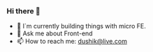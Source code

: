 ### Hi there 👋

<!--
**dush-ik/dush-ik** is a ✨ _special_ ✨ repository because its `README.md` (this file) appears on your GitHub profile.

Here are some ideas to get you started:


- 🌱 I`m currently learning ...
- 👯 I`m looking to collaborate on ...
- 🤔 I`m looking for help with ...

- 😄 Pronouns: ...
- ⚡ Fun fact: ...
-->

- 🔭 I`m currently building things with micro FE. 
- 💬 Ask me about Front-end 
- 📫 How to reach me: dushik@live.com
